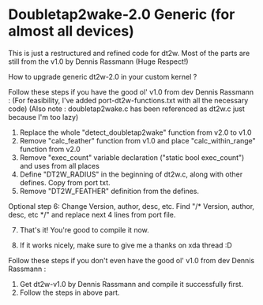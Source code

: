 # Doubletap2wake-2.0 Generic (for almost all devices)

This is just a restructured and refined code for dt2w.
Most of the parts are still from the v1.0 by Dennis Rassmann (Huge Respect!)

How to upgrade generic dt2w-2.0 in your custom kernel ?

Follow these steps if you have the good ol' v1.0 from dev Dennis Rassmann :
(For feasibility, I've added port-dt2w-functions.txt with all the necessary code)
(Also note : doubletap2wake.c has been referenced as dt2w.c just because I'm too lazy)
1) Replace the whole "detect_doubletap2wake" function from v2.0 to v1.0
2) Remove "calc_feather" function from v1.0 and place "calc_within_range" function from v2.0
3) Remove "exec_count" variable declaration ("static bool exec_count") and uses from all places
4) Define "DT2W_RADIUS" in the beginning of dt2w.c, along with other defines. Copy from port txt.
5) Remove "DT2W_FEATHER" definition from the defines.

Optional step 6: Change Version, author, desc, etc. Find "/* Version, author, desc, etc */" and replace next 4 lines from port file.

7) That's it! You're good to compile it now.

8) If it works nicely, make sure to give me a thanks on xda thread :D


Follow these steps if you don't even have the good ol' v1.0 from dev Dennis Rassmann :
1) Get dt2w-v1.0 by Dennis Rassmann and compile it successfully first.
2) Follow the steps in above part.
